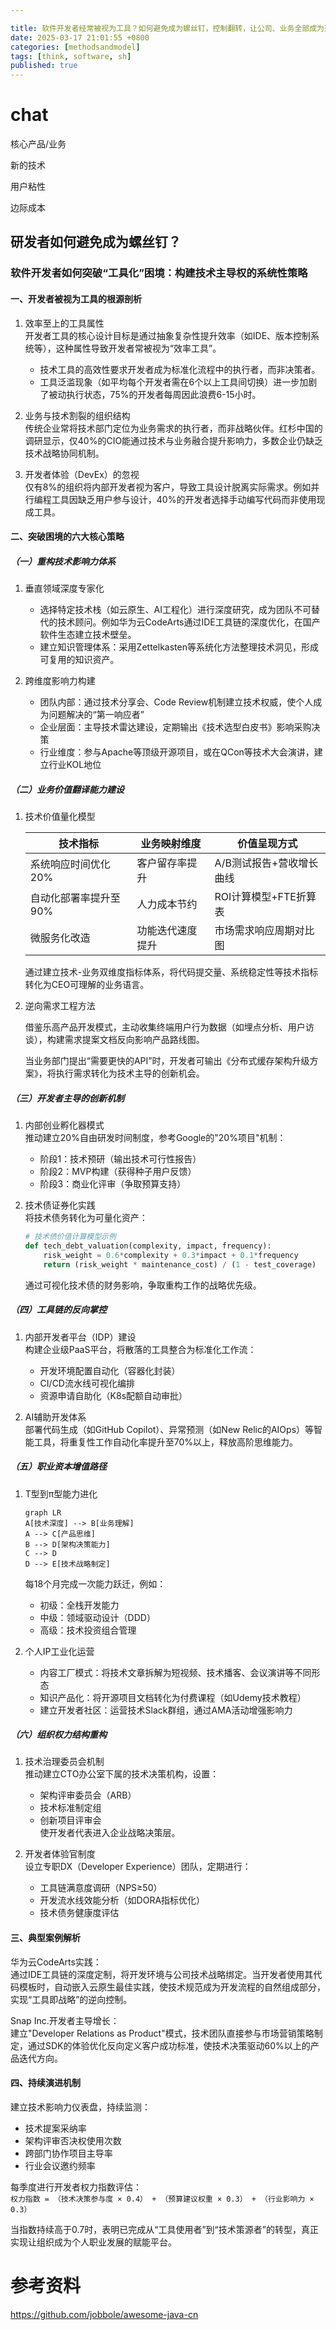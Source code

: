 ```yaml
---

title: 软件开发者经常被视为工具？如何避免成为螺丝钉，控制翻转，让公司、业务全部成为开发者的工具？
date: 2025-03-17 21:01:55 +0800
categories: [methodsandmodel]
tags: [think, software, sh]
published: true
---
```






# chat

核心产品/业务

新的技术

用户粘性

边际成本

## 研发者如何避免成为螺丝钉？

### 软件开发者如何突破“工具化”困境：构建技术主导权的系统性策略

#### 一、开发者被视为工具的根源剖析
1. 效率至上的工具属性  
   开发者工具的核心设计目标是通过抽象复杂性提升效率（如IDE、版本控制系统等），这种属性导致开发者常被视为“效率工具”。  
   - 技术工具的高效性要求开发者成为标准化流程中的执行者，而非决策者。
   - 工具泛滥现象（如平均每个开发者需在6个以上工具间切换）进一步加剧了被动执行状态，75%的开发者每周因此浪费6-15小时。

2. 业务与技术割裂的组织结构  
   传统企业常将技术部门定位为业务需求的执行者，而非战略伙伴。红杉中国的调研显示，仅40%的CIO能通过技术与业务融合提升影响力，多数企业仍缺乏技术战略协同机制。

3. 开发者体验（DevEx）的忽视  
   仅有8%的组织将内部开发者视为客户，导致工具设计脱离实际需求。例如并行编程工具因缺乏用户参与设计，40%的开发者选择手动编写代码而非使用现成工具。

#### 二、突破困境的六大核心策略
##### （一）重构技术影响力体系
1. 垂直领域深度专家化  
   - 选择特定技术栈（如云原生、AI工程化）进行深度研究，成为团队不可替代的技术顾问。例如华为云CodeArts通过IDE工具链的深度优化，在国产软件生态建立技术壁垒。
   - 建立知识管理体系：采用Zettelkasten等系统化方法整理技术洞见，形成可复用的知识资产。

2. 跨维度影响力构建  
   - 团队内部：通过技术分享会、Code Review机制建立技术权威，使个人成为问题解决的“第一响应者”
   - 企业层面：主导技术雷达建设，定期输出《技术选型白皮书》影响采购决策
   - 行业维度：参与Apache等顶级开源项目，或在QCon等技术大会演讲，建立行业KOL地位

##### （二）业务价值翻译能力建设
1. 技术价值量化模型  

   | 技术指标          | 业务映射维度          | 价值呈现方式          |
   |-------------------|-----------------------|-----------------------|
   | 系统响应时间优化20% | 客户留存率提升       | A/B测试报告+营收增长曲线 |
   | 自动化部署率提升至90% | 人力成本节约         | ROI计算模型+FTE折算表 |
   | 微服务化改造       | 功能迭代速度提升     | 市场需求响应周期对比图 |


   通过建立技术-业务双维度指标体系，将代码提交量、系统稳定性等技术指标转化为CEO可理解的业务语言。

2. 逆向需求工程方法  

   借鉴乐高产品开发模式，主动收集终端用户行为数据（如埋点分析、用户访谈），构建需求提案文档反向影响产品路线图。
   
   当业务部门提出“需要更快的API”时，开发者可输出《分布式缓存架构升级方案》，将执行需求转化为技术主导的创新机会。

##### （三）开发者主导的创新机制
1. 内部创业孵化器模式  
   推动建立20%自由研发时间制度，参考Google的"20%项目"机制：  
   - 阶段1：技术预研（输出技术可行性报告）  
   - 阶段2：MVP构建（获得种子用户反馈）  
   - 阶段3：商业化评审（争取预算支持）

2. 技术债证券化实践  
   将技术债务转化为可量化资产：  
   ```python
   # 技术债价值计算模型示例
   def tech_debt_valuation(complexity, impact, frequency):
       risk_weight = 0.6*complexity + 0.3*impact + 0.1*frequency
       return (risk_weight * maintenance_cost) / (1 - test_coverage)
   ```

   通过可视化技术债的财务影响，争取重构工作的战略优先级。

##### （四）工具链的反向掌控
1. 内部开发者平台（IDP）建设  
   构建企业级PaaS平台，将散落的工具整合为标准化工作流：  
   - 开发环境配置自动化（容器化封装）  
   - CI/CD流水线可视化编排  
   - 资源申请自助化（K8s配额自动审批）

2. AI辅助开发体系  
   部署代码生成（如GitHub Copilot）、异常预测（如New Relic的AIOps）等智能工具，将重复性工作自动化率提升至70%以上，释放高阶思维能力。

##### （五）职业资本增值路径
1. T型到π型能力进化  
   ```mermaid
   graph LR
   A[技术深度] --> B[业务理解]
   A --> C[产品思维]
   B --> D[架构决策能力]
   C --> D
   D --> E[技术战略制定]
   ```

   每18个月完成一次能力跃迁，例如：  
   - 初级：全栈开发能力  
   - 中级：领域驱动设计（DDD）  
   - 高级：技术投资组合管理

2. 个人IP工业化运营  
   - 内容工厂模式：将技术文章拆解为短视频、技术播客、会议演讲等不同形态  
   - 知识产品化：将开源项目文档转化为付费课程（如Udemy技术教程）  
   - 建立开发者社区：运营技术Slack群组，通过AMA活动增强影响力

##### （六）组织权力结构重构
1. 技术治理委员会机制  
   推动建立CTO办公室下属的技术决策机构，设置：  
   - 架构评审委员会（ARB）  
   - 技术标准制定组  
   - 创新项目评审会  
   使开发者代表进入企业战略决策层。

2. 开发者体验官制度  
   设立专职DX（Developer Experience）团队，定期进行：  
   - 工具链满意度调研（NPS≥50）  
   - 开发流水线效能分析（如DORA指标优化）  
   - 技术债务健康度评估

#### 三、典型案例解析
华为云CodeArts实践：  
通过IDE工具链的深度定制，将开发环境与公司技术战略绑定。当开发者使用其代码模板时，自动嵌入云原生最佳实践，使技术规范成为开发流程的自然组成部分，实现“工具即战略”的逆向控制。

Snap Inc.开发者主导增长：  
建立"Developer Relations as Product"模式，技术团队直接参与市场营销策略制定，通过SDK的体验优化反向定义客户成功标准，使技术决策驱动60%以上的产品迭代方向。

#### 四、持续演进机制
建立技术影响力仪表盘，持续监测：  
- 技术提案采纳率  
- 架构评审否决权使用次数  
- 跨部门协作项目主导率  
- 行业会议邀约频率  

每季度进行开发者权力指数评估：  
`权力指数 = （技术决策参与度 × 0.4） + （预算建议权重 × 0.3） + （行业影响力 × 0.3）`

当指数持续高于0.7时，表明已完成从“工具使用者”到“技术策源者”的转型，真正实现让组织成为个人职业发展的赋能平台。


# 参考资料

https://github.com/jobbole/awesome-java-cn

